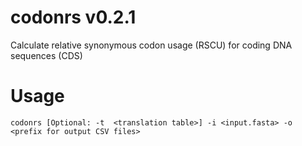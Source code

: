 # codonrs v0.2.1
Calculate relative synonymous codon usage (RSCU) for coding DNA sequences (CDS)

# Usage
`codonrs [Optional: -t  <translation table>] -i <input.fasta> -o <prefix for output CSV files>`
